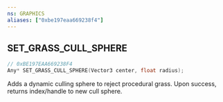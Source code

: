 ```yaml
---
ns: GRAPHICS
aliases: ["0xbe197eaa669238f4"]
---
```

## SET_GRASS_CULL_SPHERE

```c
// 0xBE197EAA669238F4
Any* SET_GRASS_CULL_SPHERE(Vector3 center, float radius);
```

Adds a dynamic culling sphere to reject procedural grass. Upon success, returns index/handle to new cull sphere.

